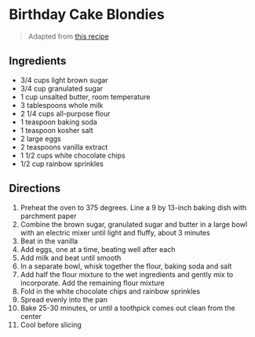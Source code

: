 # Birthday Cake Blondies

> Adapted from [this recipe](https://www.foodnetwork.com/recipes/food-network-kitchen/blondies-recipe3-1945520)

## Ingredients 

* 3/4 cups light brown sugar
* 3/4 cup granulated sugar
* 1 cup unsalted butter, room temperature
* 3 tablespoons whole milk
* 2 1/4 cups all-purpose flour
* 1 teaspoon baking soda
* 1 teaspoon kosher salt
* 2 large eggs
* 2 teaspoons vanilla extract
* 1 1/2 cups white chocolate chips
* 1/2 cup rainbow sprinkles



## Directions

1. Preheat the oven to 375 degrees. Line a 9 by 13-inch baking dish with parchment paper
1. Combine the brown sugar, granulated sugar and butter in a large bowl with an electric mixer until light and fluffy, about 3 minutes
1. Beat in the vanilla
1. Add eggs, one at a time, beating well after each
1. Add milk and beat until smooth
1. In a separate bowl, whisk together the flour, baking soda and salt
1. Add half the flour mixture to the wet ingredients and gently mix to incorporate. Add the remaining flour mixture
1. Fold in the white chocolate chips and rainbow sprinkles
1. Spread evenly into the pan
1. Bake 25-30 minutes, or until a toothpick comes out clean from the center
1. Cool before slicing
